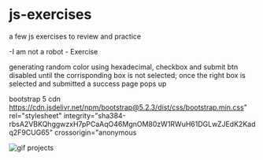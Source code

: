 # js-exercises
a few js exercises to review and practice 


-I am not a robot - Exercise

generating random color using hexadecimal, checkbox and submit btn disabled until the corrisponding box is not selected; once the right box is selected and submitted a success page pops up

bootstrap 5 cdn
https://cdn.jsdelivr.net/npm/bootstrap@5.2.3/dist/css/bootstrap.min.css" rel="stylesheet" integrity="sha384-rbsA2VBKQhggwzxH7pPCaAqO46MgnOM80zW1RWuH61DGLwZJEdK2Kadq2F9CUG65" crossorigin="anonymous

![gif projects](https://user-images.githubusercontent.com/107396314/211949466-7e93a947-d489-4f4c-ac32-71f94830e24f.gif)
